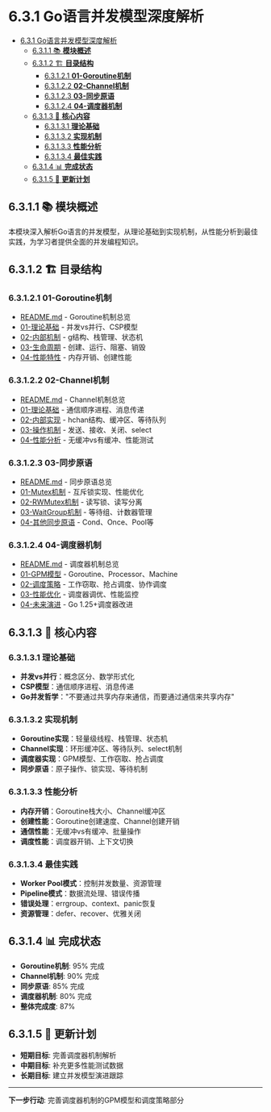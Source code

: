# 6.3.1 Go语言并发模型深度解析

<!-- TOC START -->
- [6.3.1 Go语言并发模型深度解析](#631-go语言并发模型深度解析)
  - [6.3.1.1 📚 **模块概述**](#6311--模块概述)
  - [6.3.1.2 🏗️ **目录结构**](#6312-️-目录结构)
    - [6.3.1.2.1 **01-Goroutine机制**](#63121-01-goroutine机制)
    - [6.3.1.2.2 **02-Channel机制**](#63122-02-channel机制)
    - [6.3.1.2.3 **03-同步原语**](#63123-03-同步原语)
    - [6.3.1.2.4 **04-调度器机制**](#63124-04-调度器机制)
  - [6.3.1.3 🎯 **核心内容**](#6313--核心内容)
    - [6.3.1.3.1 **理论基础**](#63131-理论基础)
    - [6.3.1.3.2 **实现机制**](#63132-实现机制)
    - [6.3.1.3.3 **性能分析**](#63133-性能分析)
    - [6.3.1.3.4 **最佳实践**](#63134-最佳实践)
  - [6.3.1.4 📊 **完成状态**](#6314--完成状态)
  - [6.3.1.5 🔄 **更新计划**](#6315--更新计划)
<!-- TOC END -->

## 6.3.1.1 📚 **模块概述**

本模块深入解析Go语言的并发模型，从理论基础到实现机制，从性能分析到最佳实践，为学习者提供全面的并发编程知识。

## 6.3.1.2 🏗️ **目录结构**

### 6.3.1.2.1 **01-Goroutine机制**

- [README.md](01-Goroutine机制/README.md) - Goroutine机制总览
- [01-理论基础](01-Goroutine机制/01-理论基础/) - 并发vs并行、CSP模型
- [02-内部机制](01-Goroutine机制/02-内部机制/) - g结构、栈管理、状态机
- [03-生命周期](01-Goroutine机制/03-生命周期/) - 创建、运行、阻塞、销毁
- [04-性能特性](01-Goroutine机制/04-性能特性/) - 内存开销、创建性能

### 6.3.1.2.2 **02-Channel机制**

- [README.md](02-Channel机制/README.md) - Channel机制总览
- [01-理论基础](02-Channel机制/01-理论基础/) - 通信顺序进程、消息传递
- [02-内部实现](02-Channel机制/02-内部实现/) - hchan结构、缓冲区、等待队列
- [03-操作机制](02-Channel机制/03-操作机制/) - 发送、接收、关闭、select
- [04-性能分析](02-Channel机制/04-性能分析/) - 无缓冲vs有缓冲、性能测试

### 6.3.1.2.3 **03-同步原语**

- [README.md](03-同步原语/README.md) - 同步原语总览
- [01-Mutex机制](03-同步原语/01-Mutex机制/) - 互斥锁实现、性能优化
- [02-RWMutex机制](03-同步原语/02-RWMutex机制/) - 读写锁、读写分离
- [03-WaitGroup机制](03-同步原语/03-WaitGroup机制/) - 等待组、计数器管理
- [04-其他同步原语](03-同步原语/04-其他同步原语/) - Cond、Once、Pool等

### 6.3.1.2.4 **04-调度器机制**

- [README.md](04-调度器机制/README.md) - 调度器机制总览
- [01-GPM模型](04-调度器机制/01-GPM模型/) - Goroutine、Processor、Machine
- [02-调度策略](04-调度器机制/02-调度策略/) - 工作窃取、抢占调度、协作调度
- [03-性能优化](04-调度器机制/03-性能优化/) - 调度器调优、性能监控
- [04-未来演进](04-调度器机制/04-未来演进/) - Go 1.25+调度器改进

## 6.3.1.3 🎯 **核心内容**

### 6.3.1.3.1 **理论基础**

- **并发vs并行**：概念区分、数学形式化
- **CSP模型**：通信顺序进程、消息传递
- **Go并发哲学**："不要通过共享内存来通信，而要通过通信来共享内存"

### 6.3.1.3.2 **实现机制**

- **Goroutine实现**：轻量级线程、栈管理、状态机
- **Channel实现**：环形缓冲区、等待队列、select机制
- **调度器实现**：GPM模型、工作窃取、抢占调度
- **同步原语**：原子操作、锁实现、等待机制

### 6.3.1.3.3 **性能分析**

- **内存开销**：Goroutine栈大小、Channel缓冲区
- **创建性能**：Goroutine创建速度、Channel创建开销
- **通信性能**：无缓冲vs有缓冲、批量操作
- **调度性能**：调度器开销、上下文切换

### 6.3.1.3.4 **最佳实践**

- **Worker Pool模式**：控制并发数量、资源管理
- **Pipeline模式**：数据流处理、错误传播
- **错误处理**：errgroup、context、panic恢复
- **资源管理**：defer、recover、优雅关闭

## 6.3.1.4 📊 **完成状态**

- **Goroutine机制**: 95% 完成
- **Channel机制**: 90% 完成
- **同步原语**: 85% 完成
- **调度器机制**: 80% 完成
- **整体完成度**: 87%

## 6.3.1.5 🔄 **更新计划**

- **短期目标**: 完善调度器机制解析
- **中期目标**: 补充更多性能测试数据
- **长期目标**: 建立并发模型演进跟踪

---

**下一步行动**: 完善调度器机制的GPM模型和调度策略部分
